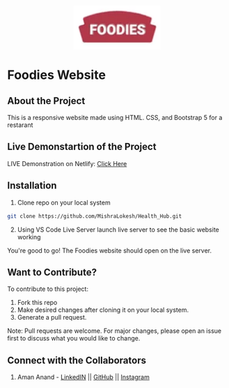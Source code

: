 <p align="center">
<img src="https://github.com/CrypticMuze/Foodies_Website/blob/master/images/logo.png" alt="FoodiesLogo" height=100px width=200px/>
</p>

# Foodies Website
## About the Project

  This is a responsive website made using HTML. CSS, and Bootstrap 5 for a restarant

## Live Demonstartion of the Project

  LIVE Demonstration on Netlify: [Click Here](https://elastic-ride-6e8c52.netlify.app/)

## Installation

1. Clone repo on your local system

```bash
git clone https://github.com/MishraLokesh/Health_Hub.git
```
2. Using VS Code Live Server launch live server to see the basic website working

You're good to go! The Foodies website should open on the live server.

## Want to Contribute?
To contribute to this project:
1. Fork this repo
2. Make desired changes after cloning it on your local system.
3. Generate a pull request.

Note: Pull requests are welcome. For major changes, please open an issue first to discuss what you would like to change.

## Connect with the Collaborators
1. Aman Anand - [LinkedIN](https://www.linkedin.com/in/amanxanand/) || [GitHub](https://github.com/aman-anand1906) || [Instagram](https://www.instagram.com/aman_anand_619/")
